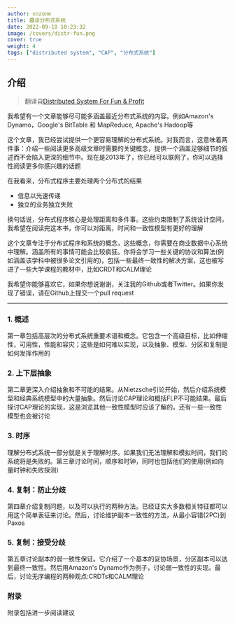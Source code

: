 ```yaml
---
author: xnzone 
title: 趣谈分布式系统 
date: 2022-09-10 10:23:32
image: /covers/distr-fun.png
cover: true
weight: 4
tags: ["distributed system", "CAP", "分布式系统"]
---
```


## 介绍

>翻译自[Distributed System For Fun & Profit](http://book.mixu.net/distsys/)

我希望有一个文章能够尽可能多涵盖最近分布式系统的内容。例如Amazon's Dynamo，Google's BitTable 和 MapReduce, Apache's Hadoop等

这个文章，我已经尝试提供一个更容易理解的分布式系统。对我而言，这意味着两件事：介绍一些阅读更多高级文章时需要的关键概念，提供一个涵盖足够细节的叙述而不会陷入更深的细节中。现在是2013年了，你已经可以联网了，你可以选择性阅读更多你感兴趣的话题

在我看来，分布式程序主要处理两个分布式的结果
- 信息以光速传递
- 独立的业务独立失败

换句话说，分布式程序核心是处理距离和多件事。这些约束限制了系统设计空间，我希望在阅读完这本书，你可以对距离，时间和一致性模型有更好的理解

这个文章专注于分布式程序和系统的概念，这些概念，你需要在商业数据中心系统中理解。涵盖所有的事情可能会比较疯狂。你将会学习一些关键的协议和算法(例如涵盖该学科中被很多论文引用的)，包括一些最终一致性的解决方案，这也被写进了一些大学课程的教材中，比如CRDT和CALM理论

我希望你能够喜欢它，如果你想说谢谢，关注我的Github或者Twitter。如果你发现了错误，请在Github上提交一个pull request

-------------------------------------------------------------------------------------
### 1. 概述
第一章包括高层次的分布式系统重要术语和概念。它包含一个高级目标，比如伸缩性，可用性，性能和容灾；这些是如何难以实现，以及抽象、模型、分区和复制是如何发挥作用的

### 2. 上下层抽象
第二章更深入介绍抽象和不可能的结果。从Nietzsche引论开始，然后介绍系统模型和经典系统模型中的大量抽象。然后讨论CAP理论和概括FLP不可能结果。最后探讨CAP理论的实现，这是浏览其他一致性模型时应该了解的。还有一些一致性模型也会被讨论

### 3. 时序
理解分布式系统一部分就是关于理解时序。如果我们无法理解和模拟时间，我们的系统将是失败的。第三章讨论时间，顺序和时钟，同时也包括他们的使用(例如向量时钟和失败探测)

### 4. 复制：防止分歧
第四章介绍复制问题，以及可以执行的两种方法。已经证实大多数相关特征都可以用这个简单表征来讨论。然后，讨论维护副本一致性的方法，从最小容错(2PC)到Paxos

### 5. 复制：接受分歧
第五章讨论副本的弱一致性保证。它介绍了一个基本的妥协场景，分区副本可以达到最终一致性。然后用Amazon's Dynamo作为例子，讨论弱一致性的实现。最后，讨论无序编程的两种观点:CRDTs和CALM理论

### 附录
附录包括进一步阅读建议

